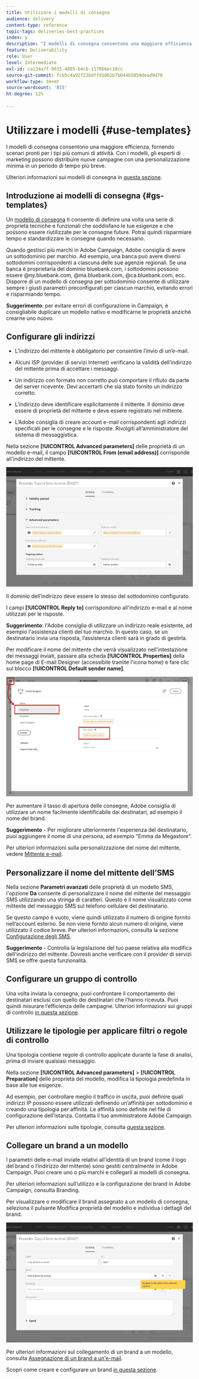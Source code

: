 ```yaml
---
title: Utilizzare i modelli di consegna
audience: delivery
content-type: reference
topic-tags: deliveries-best-practices
index: y
description: "I modelli di consegna consentono una maggiore efficienza, fornendo scenari pronti per i tipi di attività più comuni."
feature: Deliverability
role: User
level: Intermediate
exl-id: ca134a7f-9035-4885-b4cb-1170b6ec10cc
source-git-commit: fcb5c4a92f23bdffd1082b7b044b5859dead9d70
workflow-type: tm+mt
source-wordcount: '815'
ht-degree: 12%

---
```


# Utilizzare i modelli {#use-templates}

I modelli di consegna consentono una maggiore efficienza, fornendo scenari pronti per i tipi più comuni di attività. Con i modelli, gli esperti di marketing possono distribuire nuove campagne con una personalizzazione minima in un periodo di tempo più breve.

Ulteriori informazioni sui modelli di consegna in [questa sezione](../../start/using/marketing-activity-templates.md).

## Introduzione ai modelli di consegna {#gs-templates}

Un [modello di consegna](../../start/using/marketing-activity-templates.md#creating-a-new-template) ti consente di definire una volta una serie di proprietà tecniche e funzionali che soddisfano le tue esigenze e che possono essere riutilizzate per le consegne future. Potrai quindi risparmiare tempo e standardizzare le consegne quando necessario.

Quando gestisci più marchi in Adobe Campaign, Adobe consiglia di avere un sottodominio per marchio. Ad esempio, una banca può avere diversi sottodomini corrispondenti a ciascuna delle sue agenzie regionali. Se una banca è proprietaria del dominio bluebank.com, i sottodomini possono essere @ny.bluebank.com, @ma.bluebank.com, @ca.bluebank.com, ecc. Disporre di un modello di consegna per sottodominio consente di utilizzare sempre i giusti parametri preconfigurati per ciascun marchio, evitando errori e risparmiando tempo.

**Suggerimento**: per evitare errori di configurazione in Campaign, è consigliabile duplicare un modello nativo e modificarne le proprietà anziché crearne uno nuovo.

## Configurare gli indirizzi

* L’indirizzo del mittente è obbligatorio per consentire l’invio di un’e-mail.

* Alcuni ISP (provider di servizi Internet) verificano la validità dell’indirizzo del mittente prima di accettare i messaggi.

* Un indirizzo con formato non corretto può comportare il rifiuto da parte del server ricevente. Devi accertarti che sia stato fornito un indirizzo corretto.

* L’indirizzo deve identificare esplicitamente il mittente. Il dominio deve essere di proprietà del mittente e deve essere registrato nel mittente.

* L’Adobe consiglia di creare account e-mail corrispondenti agli indirizzi specificati per le consegne e le risposte. Rivolgiti all’amministratore del sistema di messaggistica.

Nella sezione **[!UICONTROL Advanced parameters]** delle proprietà di un modello e-mail, il campo **[!UICONTROL From (email address)]** corrisponde all&#39;indirizzo del mittente.

![](assets/template-parameters.png)

Il dominio dell’indirizzo deve essere lo stesso del sottodominio configurato.

I campi **[!UICONTROL Reply to]** corrispondono all&#39;indirizzo e-mail e al nome utilizzati per le risposte.

**Suggerimento**: l&#39;Adobe consiglia di utilizzare un indirizzo reale esistente, ad esempio l&#39;assistenza clienti del tuo marchio. In questo caso, se un destinatario invia una risposta, l’assistenza clienti sarà in grado di gestirla.

Per modificare il nome del mittente che verrà visualizzato nell&#39;intestazione dei messaggi inviati, passare alla scheda **[!UICONTROL Properties]** della home page di E-mail Designer (accessibile tramite l&#39;icona home) e fare clic sul blocco **[!UICONTROL Default sender name]**.

![](assets/template-content.png)

Per aumentare il tasso di apertura delle consegne, Adobe consiglia di utilizzare un nome facilmente identificabile dai destinatari, ad esempio il nome del brand.

**Suggerimento** - Per migliorare ulteriormente l&#39;esperienza del destinatario, puoi aggiungere il nome di una persona, ad esempio &quot;Emma da Megastore&quot;.

Per ulteriori informazioni sulla personalizzazione del nome del mittente, vedere [Mittente e-mail](../../designing/using/subject-line.md#email-sender).

## Personalizzare il nome del mittente dell’SMS

Nella sezione **Parametri avanzati** delle proprietà di un modello SMS, l&#39;opzione **Da** consente di personalizzare il nome del mittente del messaggio SMS utilizzando una stringa di caratteri. Questo è il nome visualizzato come mittente del messaggio SMS sul telefono cellulare del destinatario.

Se questo campo è vuoto, viene quindi utilizzato il numero di origine fornito nell’account esterno. Se non viene fornito alcun numero di origine, viene utilizzato il codice breve. Per ulteriori informazioni, consulta la sezione [Configurazione degli SMS](../../administration/using/configuring-sms-channel.md).

**Suggerimento** - Controlla la legislazione del tuo paese relativa alla modifica dell&#39;indirizzo del mittente. Dovresti anche verificare con il provider di servizi SMS se offre questa funzionalità.

## Configurare un gruppo di controllo

Una volta inviata la consegna, puoi confrontare il comportamento dei destinatari esclusi con quello dei destinatari che l’hanno ricevuta. Puoi quindi misurare l’efficienza delle campagne. Ulteriori informazioni sui gruppi di controllo [in questa sezione](../../sending/using/control-group.md).

## Utilizzare le tipologie per applicare filtri o regole di controllo

Una tipologia contiene regole di controllo applicate durante la fase di analisi, prima di inviare qualsiasi messaggio.

Nella sezione **[!UICONTROL Advanced parameters]** > **[!UICONTROL Preparation]** delle proprietà del modello, modifica la tipologia predefinita in base alle tue esigenze.

Ad esempio, per controllare meglio il traffico in uscita, puoi definire quali indirizzi IP possono essere utilizzati definendo un’affinità per sottodominio e creando una tipologia per affinità. Le affinità sono definite nel file di configurazione dell’istanza. Contatta il tuo amministratore Adobe Campaign.

Per ulteriori informazioni sulle tipologie, consulta [questa sezione](../../sending/using/managing-typologies.md).

## Collegare un brand a un modello

I parametri delle e-mail inviate relativi all’identità di un brand (come il logo del brand o l’indirizzo del mittente) sono gestiti centralmente in Adobe Campaign. Puoi creare uno o più marchi e collegarli ai modelli di consegna.

Per ulteriori informazioni sull’utilizzo e la configurazione dei brand in Adobe Campaign, consulta Branding.

Per visualizzare o modificare il brand assegnato a un modello di consegna, seleziona il pulsante Modifica proprietà del modello e individua i dettagli del brand.

![](assets/template-brand.png)

Per ulteriori informazioni sul collegamento di un brand a un modello, consulta [Assegnazione di un brand a un&#39;e-mail](../../administration/using/branding.md#assigning-a-brand-to-an-email).

Scopri come creare e configurare un brand [in questa sezione](../../administration/using/branding.md#creating-a-brand).
